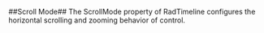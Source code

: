 ##Scroll Mode##
The ScrollMode property of RadTimeline configures the horizontal scrolling and zooming behavior of control. 